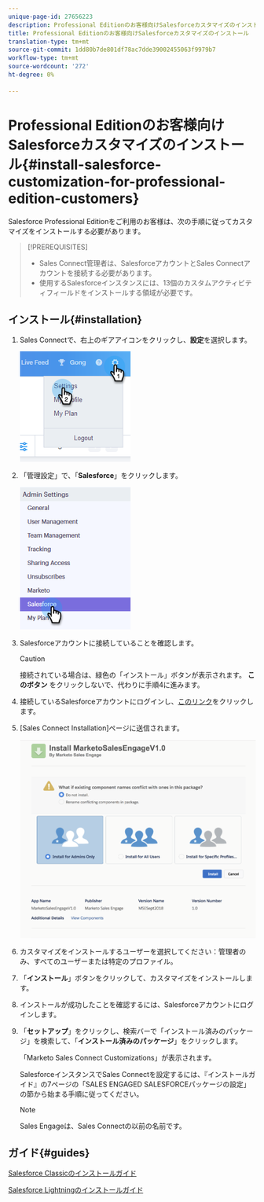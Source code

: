 ```yaml
---
unique-page-id: 27656223
description: Professional Editionのお客様向けSalesforceカスタマイズのインストール — Marketto Docs — 製品ドキュメント
title: Professional Editionのお客様向けSalesforceカスタマイズのインストール
translation-type: tm+mt
source-git-commit: 1dd80b7de801df78ac7dde39002455063f9979b7
workflow-type: tm+mt
source-wordcount: '272'
ht-degree: 0%

---
```



# Professional Editionのお客様向けSalesforceカスタマイズのインストール{#install-salesforce-customization-for-professional-edition-customers}

Salesforce Professional Editionをご利用のお客様は、次の手順に従ってカスタマイズをインストールする必要があります。

>[!PREREQUISITES]
>
>* Sales Connect管理者は、SalesforceアカウントとSales Connectアカウントを接続する必要があります。
>* 使用するSalesforceインスタンスには、13個のカスタムアクティビティフィールドをインストールする領域が必要です。


## インストール{#installation}

1. Sales Connectで、右上のギアアイコンをクリックし、**設定**&#x200B;を選択します。

   ![](assets/one-4.png)

1. 「管理設定」で、「**Salesforce**」をクリックします。

   ![](assets/two-4.png)

1. Salesforceアカウントに接続していることを確認します。

   >[!CAUTION]
   >
   >接続されている場合は、緑色の「インストール」ボタンが表示されます。 **このボタン** をクリックしないで、代わりに手順4に進みます。

1. 接続しているSalesforceアカウントにログインし、[このリンク](https://login.salesforce.com/packaging/installPackage.apexp?p0=04t0b000001oWEZ)をクリックします。
1. [Sales Connect Installation]ページに送信されます。

   ![](assets/install-package.png)

1. カスタマイズをインストールするユーザーを選択してください：管理者のみ、すべてのユーザーまたは特定のプロファイル。
1. 「**インストール**」ボタンをクリックして、カスタマイズをインストールします。
1. インストールが成功したことを確認するには、Salesforceアカウントにログインします。
1. 「**セットアップ**」をクリックし、検索バーで「インストール済みのパッケージ」を検索して、「**インストール済みのパッケージ**」をクリックします。

   「Marketo Sales Connect Customizations」が表示されます。

   SalesforceインスタンスでSales Connectを設定するには、『インストールガイド』の7ページの「SALES ENGAGED SALESFORCEパッケージの設定」の節から始まる手順に従ってください。

   >[!NOTE]
   >
   >Sales Engageは、Sales Connectの以前の名前です。

## ガイド{#guides}

[Salesforce Classicのインストールガイド](http://s3.amazonaws.com/tout-user-store/salesforce/assets/Marketo+Sales+Engage+For+Salesforce_+Installation+and+Success+Guide.pdf)

[Salesforce Lightningのインストールガイド](http://s3.amazonaws.com/tout-user-store/salesforce/assets/SF+Guide+for+Lightning.pdf)
